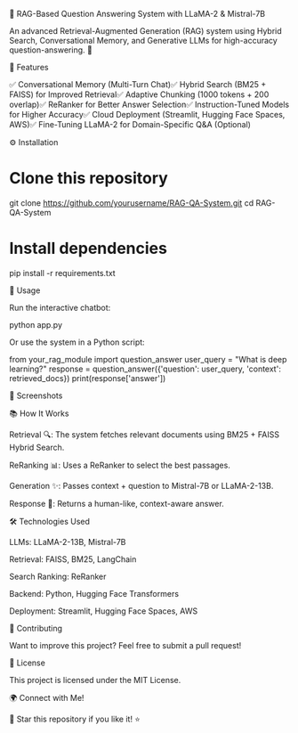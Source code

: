 🤖 RAG-Based Question Answering System with LLaMA-2 & Mistral-7B



An advanced Retrieval-Augmented Generation (RAG) system using Hybrid Search, Conversational Memory, and Generative LLMs for high-accuracy question-answering. 🚀

📌 Features

✅ Conversational Memory (Multi-Turn Chat)✅ Hybrid Search (BM25 + FAISS) for Improved Retrieval✅ Adaptive Chunking (1000 tokens + 200 overlap)✅ ReRanker for Better Answer Selection✅ Instruction-Tuned Models for Higher Accuracy✅ Cloud Deployment (Streamlit, Hugging Face Spaces, AWS)✅ Fine-Tuning LLaMA-2 for Domain-Specific Q&A (Optional)

⚙️ Installation

# Clone this repository
git clone https://github.com/yourusername/RAG-QA-System.git
cd RAG-QA-System

# Install dependencies
pip install -r requirements.txt

🚀 Usage

Run the interactive chatbot:

python app.py

Or use the system in a Python script:

from your_rag_module import question_answer
user_query = "What is deep learning?"
response = question_answer({'question': user_query, 'context': retrieved_docs})
print(response['answer'])

📸 Screenshots



📚 How It Works

Retrieval 🔍: The system fetches relevant documents using BM25 + FAISS Hybrid Search.

ReRanking 📊: Uses a ReRanker to select the best passages.

Generation ✨: Passes context + question to Mistral-7B or LLaMA-2-13B.

Response 📝: Returns a human-like, context-aware answer.

🛠 Technologies Used

LLMs: LLaMA-2-13B, Mistral-7B

Retrieval: FAISS, BM25, LangChain

Search Ranking: ReRanker

Backend: Python, Hugging Face Transformers

Deployment: Streamlit, Hugging Face Spaces, AWS

🌟 Contributing

Want to improve this project? Feel free to submit a pull request!

📜 License

This project is licensed under the MIT License.

🌍 Connect with Me!



🚀 Star this repository if you like it! ⭐
